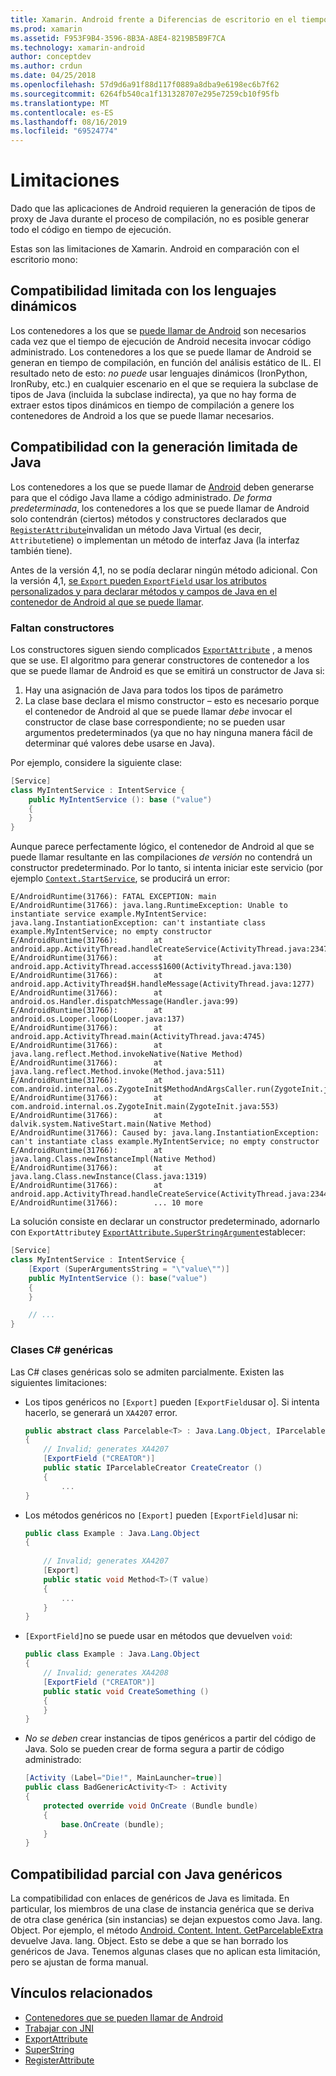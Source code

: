 ```yaml
---
title: Xamarin. Android frente a Diferencias de escritorio en el tiempo de ejecución de mono
ms.prod: xamarin
ms.assetid: F953F9B4-3596-8B3A-A8E4-8219B5B9F7CA
ms.technology: xamarin-android
author: conceptdev
ms.author: crdun
ms.date: 04/25/2018
ms.openlocfilehash: 57d9d6a91f88d117f0889a8dba9e6198ec6b7f62
ms.sourcegitcommit: 6264fb540ca1f131328707e295e7259cb10f95fb
ms.translationtype: MT
ms.contentlocale: es-ES
ms.lasthandoff: 08/16/2019
ms.locfileid: "69524774"
---
```

# <a name="limitations"></a>Limitaciones

Dado que las aplicaciones de Android requieren la generación de tipos de proxy de Java durante el proceso de compilación, no es posible generar todo el código en tiempo de ejecución.

Estas son las limitaciones de Xamarin. Android en comparación con el escritorio mono:

## <a name="limited-dynamic-language-support"></a>Compatibilidad limitada con los lenguajes dinámicos

 Los contenedores a los que se [puede llamar de Android](~/android/platform/java-integration/android-callable-wrappers.md) son necesarios cada vez que el tiempo de ejecución de Android necesita invocar código administrado. Los contenedores a los que se puede llamar de Android se generan en tiempo de compilación, en función del análisis estático de IL. El resultado neto de esto: *no puede* usar lenguajes dinámicos (IronPython, IronRuby, etc.) en cualquier escenario en el que se requiera la subclase de tipos de Java (incluida la subclase indirecta), ya que no hay forma de extraer estos tipos dinámicos en tiempo de compilación a genere los contenedores de Android a los que se puede llamar necesarios.

## <a name="limited-java-generation-support"></a>Compatibilidad con la generación limitada de Java

Los contenedores a los que se puede llamar de [Android](~/android/platform/java-integration/android-callable-wrappers.md) deben generarse para que el código Java llame a código administrado. *De forma predeterminada*, los contenedores a los que se puede llamar de Android solo contendrán (ciertos) métodos y constructores declarados que [`RegisterAttribute`](xref:Android.Runtime.RegisterAttribute)invalidan un método Java Virtual (es decir, `Attribute`tiene) o implementan un método de interfaz Java (la interfaz también tiene).
  
Antes de la versión 4,1, no se podía declarar ningún método adicional. Con la versión 4,1, [se `Export` pueden `ExportField` usar los atributos personalizados y para declarar métodos y campos de Java en el contenedor de Android al que se puede llamar](~/android/platform/java-integration/working-with-jni.md).

### <a name="missing-constructors"></a>Faltan constructores

Los constructores siguen siendo complicados [`ExportAttribute`](xref:Java.Interop.ExportAttribute) , a menos que se use. El algoritmo para generar constructores de contenedor a los que se puede llamar de Android es que se emitirá un constructor de Java si:

1. Hay una asignación de Java para todos los tipos de parámetro
2. La clase base declara el mismo constructor &ndash; esto es necesario porque el contenedor de Android al que se puede llamar *debe* invocar el constructor de clase base correspondiente; no se pueden usar argumentos predeterminados (ya que no hay ninguna manera fácil de determinar qué valores debe usarse en Java).

Por ejemplo, considere la siguiente clase:

```csharp
[Service]
class MyIntentService : IntentService {
    public MyIntentService (): base ("value")
    {
    }
}
```

Aunque parece perfectamente lógico, el contenedor de Android al que se puede llamar resultante en las compilaciones *de versión* no contendrá un constructor predeterminado. Por lo tanto, si intenta iniciar este servicio (por ejemplo [`Context.StartService`](xref:Android.Content.Context.StartService*), se producirá un error:

```shell
E/AndroidRuntime(31766): FATAL EXCEPTION: main
E/AndroidRuntime(31766): java.lang.RuntimeException: Unable to instantiate service example.MyIntentService: java.lang.InstantiationException: can't instantiate class example.MyIntentService; no empty constructor
E/AndroidRuntime(31766):        at android.app.ActivityThread.handleCreateService(ActivityThread.java:2347)
E/AndroidRuntime(31766):        at android.app.ActivityThread.access$1600(ActivityThread.java:130)
E/AndroidRuntime(31766):        at android.app.ActivityThread$H.handleMessage(ActivityThread.java:1277)
E/AndroidRuntime(31766):        at android.os.Handler.dispatchMessage(Handler.java:99)
E/AndroidRuntime(31766):        at android.os.Looper.loop(Looper.java:137)
E/AndroidRuntime(31766):        at android.app.ActivityThread.main(ActivityThread.java:4745)
E/AndroidRuntime(31766):        at java.lang.reflect.Method.invokeNative(Native Method)
E/AndroidRuntime(31766):        at java.lang.reflect.Method.invoke(Method.java:511)
E/AndroidRuntime(31766):        at com.android.internal.os.ZygoteInit$MethodAndArgsCaller.run(ZygoteInit.java:786)
E/AndroidRuntime(31766):        at com.android.internal.os.ZygoteInit.main(ZygoteInit.java:553)
E/AndroidRuntime(31766):        at dalvik.system.NativeStart.main(Native Method)
E/AndroidRuntime(31766): Caused by: java.lang.InstantiationException: can't instantiate class example.MyIntentService; no empty constructor
E/AndroidRuntime(31766):        at java.lang.Class.newInstanceImpl(Native Method)
E/AndroidRuntime(31766):        at java.lang.Class.newInstance(Class.java:1319)
E/AndroidRuntime(31766):        at android.app.ActivityThread.handleCreateService(ActivityThread.java:2344)
E/AndroidRuntime(31766):        ... 10 more
```

La solución consiste en declarar un constructor predeterminado, adornarlo con `ExportAttribute`y [`ExportAttribute.SuperStringArgument`](xref:Java.Interop.ExportAttribute.SuperArgumentsString)establecer: 

```csharp
[Service]
class MyIntentService : IntentService {
    [Export (SuperArgumentsString = "\"value\"")]
    public MyIntentService (): base("value")
    {
    }

    // ...
}
```


### <a name="generic-c-classes"></a>Clases C# genéricas

Las C# clases genéricas solo se admiten parcialmente. Existen las siguientes limitaciones:


- Los tipos genéricos no `[Export]` pueden `[ExportField`usar o]. Si intenta hacerlo, se generará un `XA4207` error.

    ```csharp
    public abstract class Parcelable<T> : Java.Lang.Object, IParcelable
    {
        // Invalid; generates XA4207
        [ExportField ("CREATOR")]
        public static IParcelableCreator CreateCreator ()
        {
            ...
    }
    ```

- Los métodos genéricos no `[Export]` pueden `[ExportField]`usar ni:

    ```csharp
    public class Example : Java.Lang.Object
    {
        
        // Invalid; generates XA4207
        [Export]
        public static void Method<T>(T value)
        {
            ...
        }
    }
    ```

- `[ExportField]`no se puede usar en métodos que devuelven `void`:

    ```csharp
    public class Example : Java.Lang.Object
    {
        // Invalid; generates XA4208
        [ExportField ("CREATOR")]
        public static void CreateSomething ()
        {
        }
    }
    ```

- _No se deben_ crear instancias de tipos genéricos a partir del código de Java.
    Solo se pueden crear de forma segura a partir de código administrado:

    ```csharp
    [Activity (Label="Die!", MainLauncher=true)]
    public class BadGenericActivity<T> : Activity
    {
        protected override void OnCreate (Bundle bundle)
        {
            base.OnCreate (bundle);
        }
    }
    ```

## <a name="partial-java-generics-support"></a>Compatibilidad parcial con Java genéricos

La compatibilidad con enlaces de genéricos de Java es limitada. En particular, los miembros de una clase de instancia genérica que se deriva de otra clase genérica (sin instancias) se dejan expuestos como Java. lang. Object. Por ejemplo, el método [Android. Content. Intent. GetParcelableExtra](xref:Android.Content.Intent.GetParcelableExtra*) devuelve Java. lang. Object. Esto se debe a que se han borrado los genéricos de Java.
Tenemos algunas clases que no aplican esta limitación, pero se ajustan de forma manual.

## <a name="related-links"></a>Vínculos relacionados

- [Contenedores que se pueden llamar de Android](~/android/platform/java-integration/android-callable-wrappers.md)
- [Trabajar con JNI](~/android/platform/java-integration/working-with-jni.md)
- [ExportAttribute](xref:Java.Interop.ExportAttribute)
- [SuperString](xref:Java.Interop.ExportAttribute.SuperArgumentsString)
- [RegisterAttribute](xref:Android.Runtime.RegisterAttribute)
